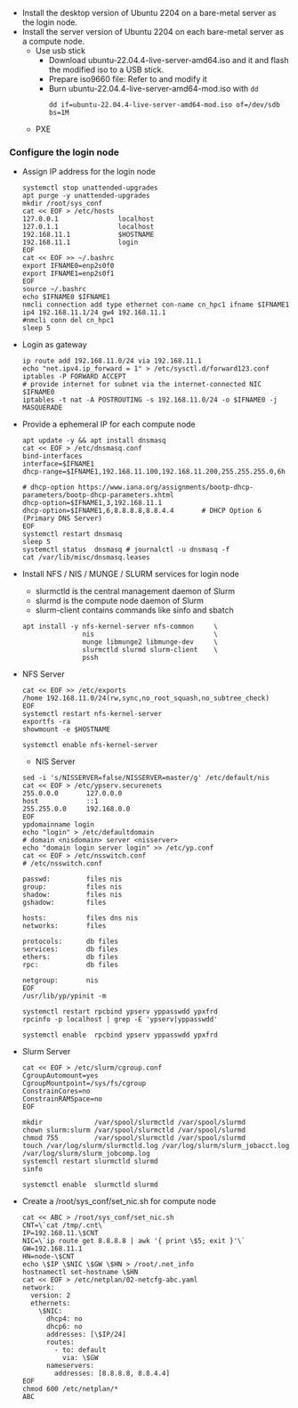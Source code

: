 * Install the desktop version of Ubuntu 2204 on a    bare-metal server as the login node.
* Install the server  version of Ubuntu 2204 on each bare-metal server as a compute node.
  * Use usb stick
    * Download ubuntu-22.04.4-live-server-amd64.iso and  it and flash the modified iso to a USB stick.
    * Prepare iso9660 file: Refer to and modify it
    * Burn ubuntu-22.04.4-live-server-amd64-mod.iso with ```dd```
      ```shell
      dd if=ubuntu-22.04.4-live-server-amd64-mod.iso of=/dev/sdb bs=1M
      ```
  * PXE
### Configure the login node
  * Assign IP address for the login node
    ```shell
    systemctl stop unattended-upgrades
    apt purge -y unattended-upgrades
    mkdir /root/sys_conf 
    cat << EOF > /etc/hosts
    127.0.0.1               localhost
    127.0.1.1               localhost
    192.168.11.1            $HOSTNAME
    192.168.11.1            login
    EOF
    cat << EOF >> ~/.bashrc 
    export IFNAME0=enp2s0f0
    export IFNAME1=enp2s0f1
    EOF
    source ~/.bashrc
    echo $IFNAME0 $IFNAME1
    nmcli connection add type ethernet con-name cn_hpc1 ifname $IFNAME1 ip4 192.168.11.1/24 gw4 192.168.11.1
    #nmcli conn del cn_hpc1
    sleep 5
    ```
  * Login as gateway
    ```
    ip route add 192.168.11.0/24 via 192.168.11.1
    echo "net.ipv4.ip_forward = 1" > /etc/sysctl.d/forward123.conf
    iptables -P FORWARD ACCEPT
    # provide internet for subnet via the internet-connected NIC $IFNAME0
    iptables -t nat -A POSTROUTING -s 192.168.11.0/24 -o $IFNAME0 -j MASQUERADE 
    ```
  * Provide a ephemeral IP for each compute node
    ```shell 
    apt update -y && apt install dnsmasq
    cat << EOF > /etc/dnsmasq.conf
    bind-interfaces 
    interface=$IFNAME1
    dhcp-range=$IFNAME1,192.168.11.100,192.168.11.200,255.255.255.0,6h
  
    # dhcp-option https://www.iana.org/assignments/bootp-dhcp-parameters/bootp-dhcp-parameters.xhtml
    dhcp-option=$IFNAME1,3,192.168.11.1  
    dhcp-option=$IFNAME1,6,8.8.8.8,8.8.4.4       # DHCP Option 6 (Primary DNS Server) 
    EOF
    systemctl restart dnsmasq
    sleep 5
    systemctl status  dnsmasq # journalctl -u dnsmasq -f 
    cat /var/lib/misc/dnsmasq.leases 
    ```
  * Install NFS / NIS / MUNGE / SLURM services for login node
    * slurmctld is the central management daemon of Slurm
    * slurmd is the compute node daemon of Slurm
    * slurm-client contains commands like sinfo and sbatch 
    ```shell
    apt install -y nfs-kernel-server nfs-common     \
                   nis                              \
                   munge libmunge2 libmunge-dev     \
                   slurmctld slurmd slurm-client    \
                   pssh 
    ```
  * NFS Server
    ```shell
    cat << EOF >> /etc/exports
    /home 192.168.11.0/24(rw,sync,no_root_squash,no_subtree_check)
    EOF
    systemctl restart nfs-kernel-server
    exportfs -ra
    showmount -e $HOSTNAME

    systemctl enable nfs-kernel-server
    ```
    * NIS Server
    ```shell
    sed -i 's/NISSERVER=false/NISSERVER=master/g' /etc/default/nis
    cat << EOF > /etc/ypserv.securenets 
    255.0.0.0       127.0.0.0
    host            ::1 
    255.255.0.0     192.168.0.0
    EOF
    ypdomainname login
    echo "login" > /etc/defaultdomain 
    # domain <nisdomain> server <nisserver>
    echo "domain login server login" >> /etc/yp.conf
    cat << EOF > /etc/nsswitch.conf 
    # /etc/nsswitch.conf 

    passwd:         files nis 
    group:          files nis
    shadow:         files nis
    gshadow:        files

    hosts:          files dns nis
    networks:       files

    protocols:      db files
    services:       db files
    ethers:         db files
    rpc:            db files

    netgroup:       nis
    EOF
    /usr/lib/yp/ypinit -m

    systemctl restart rpcbind ypserv yppasswdd ypxfrd
    rpcinfo -p localhost | grep -E 'ypserv|yppasswdd'

    systemctl enable  rpcbind ypserv yppasswdd ypxfrd
    ```
  * Slurm Server
    ```shell
    cat << EOF > /etc/slurm/cgroup.conf 
    CgroupAutomount=yes
    CgroupMountpoint=/sys/fs/cgroup
    ConstrainCores=no
    ConstrainRAMSpace=no
    EOF

    mkdir             /var/spool/slurmctld /var/spool/slurmd 
    chown slurm:slurm /var/spool/slurmctld /var/spool/slurmd 
    chmod 755         /var/spool/slurmctld /var/spool/slurmd 
    touch /var/log/slurm/slurmctld.log /var/log/slurm/slurm_jobacct.log /var/log/slurm/slurm_jobcomp.log
    systemctl restart slurmctld slurmd 
    sinfo

    systemctl enable  slurmctld slurmd      
    ```
  
  * Create a /root/sys_conf/set_nic.sh for compute node
    ```shell
    cat << ABC > /root/sys_conf/set_nic.sh
    CNT=\`cat /tmp/.cnt\`
    IP=192.168.11.\$CNT
    NIC=\`ip route get 8.8.8.8 | awk '{ print \$5; exit }'\` 
    GW=192.168.11.1
    HN=node-\$CNT
    echo \$IP \$NIC \$GW \$HN > /root/.net_info 
    hostnamectl set-hostname \$HN
    cat << EOF > /etc/netplan/02-netcfg-abc.yaml
    network:
      version: 2
      ethernets:
        \$NIC: 
          dhcp4: no
          dhcp6: no
          addresses: [\$IP/24]
          routes:
            - to: default
              via: \$GW
          nameservers:
            addresses: [8.8.8.8, 8.8.4.4]
    EOF
    chmod 600 /etc/netplan/*
    ABC
    ``` 